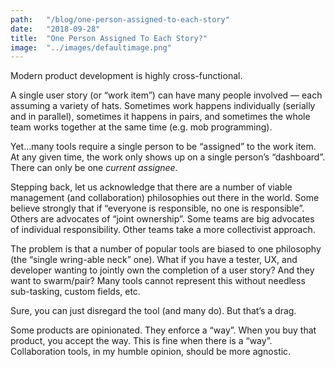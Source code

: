 ```yaml
---
path:	"/blog/one-person-assigned-to-each-story"
date:	"2018-09-28"
title:	"One Person Assigned To Each Story?"
image:	"../images/defaultimage.png"
---
```


Modern product development is highly cross-functional.

A single user story (or “work item”) can have many people involved — each assuming a variety of hats. Sometimes work happens individually (serially and in parallel), sometimes it happens in pairs, and sometimes the whole team works together at the same time (e.g. mob programming).

Yet…many tools require a single person to be “assigned” to the work item. At any given time, the work only shows up on a single person’s “dashboard”. There can only be one *current assignee.*

Stepping back, let us acknowledge that there are a number of viable management (and collaboration) philosophies out there in the world. Some believe strongly that if “everyone is responsible, no one is responsible”. Others are advocates of “joint ownership”. Some teams are big advocates of individual responsibility. Other teams take a more collectivist approach.

The problem is that a number of popular tools are biased to one philosophy (the “single wring-able neck” one). What if you have a tester, UX, and developer wanting to jointly own the completion of a user story? And they want to swarm/pair? Many tools cannot represent this without needless sub-tasking, custom fields, etc.

Sure, you can just disregard the tool (and many do). But that’s a drag.

Some products are opinionated. They enforce a “way”. When you buy that product, you accept the way. This is fine when there is a “way”. Collaboration tools, in my humble opinion, should be more agnostic.


